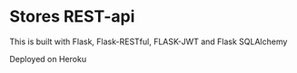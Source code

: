 # Stores REST-api

This is built with Flask, Flask-RESTful, FLASK-JWT and Flask SQLAlchemy

Deployed on Heroku



